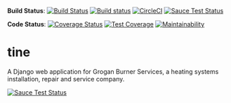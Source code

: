**Build Status**: [![Build Status](https://travis-ci.org/GroganBurners/tine.svg?branch=master)](https://travis-ci.org/GroganBurners/tine) [![Build status](https://ci.appveyor.com/api/projects/status/tqqg80kl1idkfhlr?svg=true)](https://ci.appveyor.com/project/dueyfinster/tine) [![CircleCI](https://circleci.com/gh/GroganBurners/tine.svg?style=svg)](https://circleci.com/gh/GroganBurners/tine) [![Sauce Test Status](https://saucelabs.com/buildstatus/groganburners)](https://saucelabs.com/u/groganburners)

**Code Status**: [![Coverage Status](https://coveralls.io/repos/github/GroganBurners/tine/badge.svg?branch=master)](https://coveralls.io/github/GroganBurners/tine?branch=master) [![Test Coverage](https://api.codeclimate.com/v1/badges/a717383eb45c93857570/test_coverage)](https://codeclimate.com/github/GroganBurners/tine/test_coverage) [![Maintainability](https://api.codeclimate.com/v1/badges/a717383eb45c93857570/maintainability)](https://codeclimate.com/github/GroganBurners/tine/maintainability)

# tine
A Django web application for Grogan Burner Services, a heating systems installation, repair and service company.


[![Sauce Test Status](https://saucelabs.com/browser-matrix/groganburners.svg)](https://saucelabs.com/u/groganburners)
